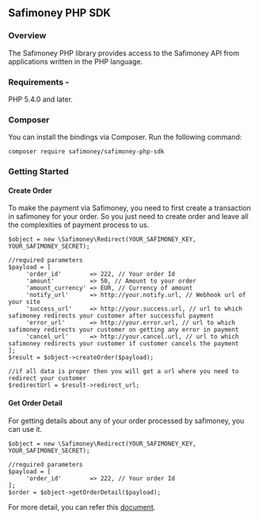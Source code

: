## Safimoney PHP SDK

### Overview
The Safimoney PHP library provides access to the Safimoney API from applications written in the PHP language.

### Requirements -
PHP 5.4.0 and later.

### Composer
You can install the bindings via Composer. Run the following command:
```
composer require safimoney/safimoney-php-sdk
```

### Getting Started

#### Create Order
To make the payment via Safimoney, you need to first create a transaction in safimoney for your order.
So you just need to create order and leave all the complexities of payment process to us.
```
$object = new \Safimoney\Redirect(YOUR_SAFIMONEY_KEY, YOUR_SAFIMONEY_SECRET);

//required parameters
$payload = [
     'order_id'        => 222, // Your order Id
     'amount'          => 50, // Amount to your order
     'amount_currency' => EUR, // Currency of amount
     'notify_url'      => http://your.notify.url, // Webhook url of your site
     'success_url'     => http://your.success.url, // url to which safimoney redirects your customer after successful payment
     'error_url'       => http://your.error.url, // url to which safimoney redirects your customer on getting any error in payment
     'cancel_url'      => http://your.cancel.url, // url to which safimoney redirects your customer if customer cancels the payment
];
$result = $object->createOrder($payload);

//if all data is proper then you will get a url where you need to redirect your customer
$redirectUrl = $result->redirect_url;
```

#### Get Order Detail
For getting details about any of your order processed by safimoney, you can use it.
```
$object = new \Safimoney\Redirect(YOUR_SAFIMONEY_KEY, YOUR_SAFIMONEY_SECRET);

//required parameters
$payload = [
     'order_id'        => 222, // Your order Id
];
$order = $object->getOrderDetail($payload);
```

For more detail, you can refer this [document](https://gitlab.com/readybytes/safimoney-payment-gateway/blob/master/documentation.md).